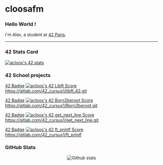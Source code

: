 # cloosafm

### Hello World !

I'm Alex, a student at [42 Paris](https://42.fr/en/homepage/).

---

### 42 Stats Card

[![acloos's 42 stats](https://badge42.vercel.app/api/v2/cl8llmf4200060hmkt4qtrpqm/stats?cursusId=21&coalitionId=45)](https://github.com/JaeSeoKim/badge42)


### 42 School projects

[42 Badge](https://github.com/cloosafm/cloosafm/blob/main/42_badges/libfte.png)
[![acloos's 42 Libft Score](https://badge42.vercel.app/api/v2/cl8llmf4200060hmkt4qtrpqm/project/2580603)](https://github.com/JaeSeoKim/badge42)
https://gitlab.com/42_cursus1/libft_42.git

[42 Badge](https://github.com/cloosafm/cloosafm/blob/main/42_badges/born2berootm.png)
[![acloos's 42 Born2beroot Score](https://badge42.vercel.app/api/v2/cl8llmf4200060hmkt4qtrpqm/project/2613559)](https://github.com/JaeSeoKim/badge42)
https://gitlab.com/42_cursus1/Born2beroot.git

[42 Badge](https://github.com/cloosafm/cloosafm/blob/main/42_badges/get_next_linee.png)
[![acloos's 42 get_next_line Score](https://badge42.vercel.app/api/v2/cl8llmf4200060hmkt4qtrpqm/project/2613557)](https://github.com/JaeSeoKim/badge42)
https://gitlab.com/42_cursus1/get_next_line.git

[42 Badge](https://github.com/cloosafm/cloosafm/blob/main/42_badges/ft_printfe.png)
[![acloos's 42 ft_printf Score](https://badge42.vercel.app/api/v2/cl8llmf4200060hmkt4qtrpqm/project/2613558)](https://github.com/JaeSeoKim/badge42)
https://gitlab.com/42_cursus1/ft_printf


<!---
Badges

<a [42 Badge](https://github.com/cloosafm/cloosafm/blob/main/42_badges/libfte.png)</a>
<a [42 Badge](https://github.com/cloosafm/cloosafm/blob/main/42_badges/born2berootm.png)</a>
<a [42 Badge](https://github.com/cloosafm/cloosafm/blob/main/42_badges/get_next_linee.png)</a>
<a [42 Badge](https://github.com/cloosafm/cloosafm/blob/main/42_badges/ft_printfe.png)</a>



--->

### GitHub Stats

<div align="center">

![Github stats](https://github-readme-stats.vercel.app/api?username=cloosafm)

</div>


<!---
[![Top Langs](https://github-readme-stats.vercel.app/api/top-langs/?username=acloos&hide=java,html,css&layout=compact&theme=tokyonight&hide_title=false)](https://github.com/anuraghazra/github-readme-stats)[![acloos's GitHub stats](https://github-readme-stats.vercel.app/api?username=acloos&theme=tokyonight&show_icons=true&hide_rank=true&hide=issues&hide_title=true)](https://github.com/anuraghazra/github-readme-stats)

https://www.sitepoint.com/github-profile-readme/

https://www.sitepoint.com/github-profile-readme/
-->